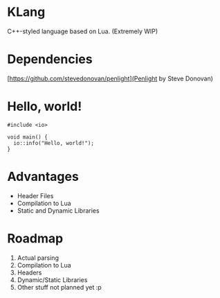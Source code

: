 # KLang
  C++-styled language based on Lua. (Extremely WIP)

# Dependencies

  [https://github.com/stevedonovan/penlight](Penlight by Steve Donovan)

# Hello, world!

  ```
  #include <io>
  
  void main() {
    io::info("Hello, world!");
  }
  ```

# Advantages

  - Header Files
  - Compilation to Lua
  - Static and Dynamic Libraries

# Roadmap

  1. Actual parsing
  2. Compilation to Lua
  3. Headers
  4. Dynamic/Static Libraries
  5. Other stuff not planned yet :p
